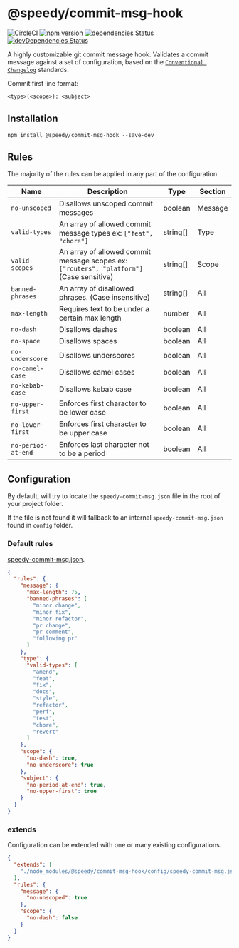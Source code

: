 # @speedy/commit-msg-hook
[![CircleCI](https://circleci.com/gh/alan-agius4/speedy-commit-msg-hook.svg?style=shield)](https://circleci.com/gh/alan-agius4/speedy-commit-msg-hook)
[![npm version](https://img.shields.io/npm/v/@speedy/commit-msg-hook.svg)](https://www.npmjs.com/package/@speedy/commit-msg-hook)
[![dependencies Status](https://david-dm.org/alan-agius4/speedy-commit-msg-hook/status.svg)](https://david-dm.org/alan-agius4/speedy-commit-msg-hook)
[![devDependencies Status](https://david-dm.org/alan-agius4/speedy-commit-msg-hook/dev-status.svg)](https://david-dm.org/alan-agius4/speedy-commit-msg-hook?type=dev)

A highly customizable git commit message hook. Validates a commit message against a set of configuration, based on the [`Conventional Changelog`](https://github.com/conventional-changelog/conventional-changelog) standards. 

Commit first line format:
```txt
<type>(<scope>): <subject>
```

## Installation

```
npm install @speedy/commit-msg-hook --save-dev
```

## Rules

The majority of the rules can be applied in any part of the configuration.

| Name               | Description                                                                              | Type     | Section |
|--------------------|------------------------------------------------------------------------------------------|----------|---------|
| `no-unscoped`      | Disallows unscoped commit messages                                                       | boolean  | Message |
| `valid-types`      | An array of allowed commit message types ex: `["feat", "chore"]`                         | string[] | Type    |
| `valid-scopes`     | An array of allowed commit message scopes ex: `["routers", "platform"]` (Case sensitive) | string[] | Scope   |
| `banned-phrases`   | An array of disallowed phrases. (Case insensitive)                                       | string[] | All     |
| `max-length`       | Requires text to be under a certain max length                                           | number   | All     |
| `no-dash`          | Disallows dashes                                                                         | boolean  | All     |
| `no-space`         | Disallows spaces                                                                         | boolean  | All     |
| `no-underscore`    | Disallows underscores                                                                    | boolean  | All     |
| `no-camel-case`    | Disallows camel cases                                                                    | boolean  | All     |
| `no-kebab-case`    | Disallows kebab case                                                                     | boolean  | All     |
| `no-upper-first`   | Enforces first character to be lower case                                                | boolean  | All     |
| `no-lower-first`   | Enforces first character to be upper case                                                | boolean  | All     |
| `no-period-at-end` | Enforces last character not to be a period                                               | boolean  | All     |

## Configuration

By default, will try to locate the `speedy-commit-msg.json` file in the root of your project folder.

If the file is not found it will fallback to an internal `speedy-commit-msg.json` found in `config` folder.

### Default rules

[speedy-commit-msg.json](https://github.com/alan-agius4/speedy-commit-msg-hook/blob/master/config/speedy-commit-msg.json).

```json
{
  "rules": {
    "message": {
      "max-length": 75,
      "banned-phrases": [
        "minor change",
        "minor fix",
        "minor refactor",
        "pr change",
        "pr comment",
        "following pr"
      ]
    },
    "type": {
      "valid-types": [
        "amend",
        "feat",
        "fix",
        "docs",
        "style",
        "refactor",
        "perf",
        "test",
        "chore",
        "revert"
      ]
    },
    "scope": {
      "no-dash": true,
      "no-underscore": true
    },
    "subject": {
      "no-period-at-end": true,
      "no-upper-first": true
    }
  }
}
```

### extends
Configuration can be extended with one or many existing configurations.

```json
{
  "extends": [
    "./node_modules/@speedy/commit-msg-hook/config/speedy-commit-msg.json"
  ],
  "rules": {
    "message": {
      "no-unscoped": true
    },
    "scope": {
      "no-dash": false
    }
  }
}
```
